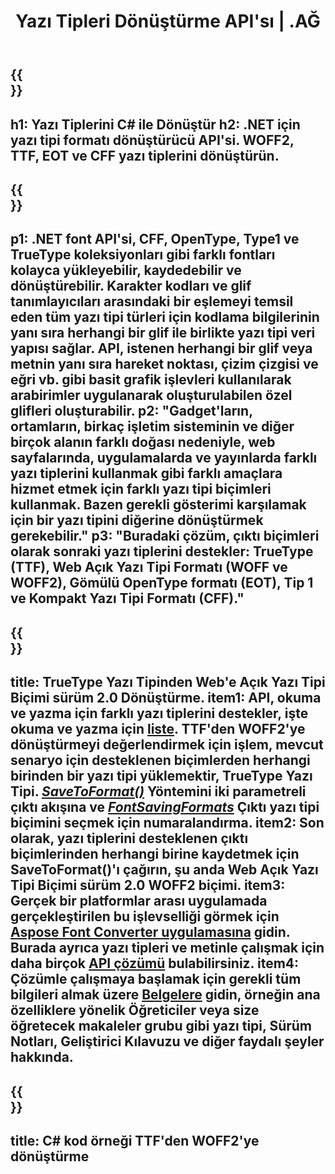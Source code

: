 ﻿---
translation: true
template: /_templates/conversion-net.md
title: Yazı Tipleri Dönüştürme API'sı | .AĞ
url: /net/conversion/
description: Yazı tipi dönüştürme işlevi. .NET kitaplığı aracılığıyla CFF, EOT, WOFF, TTF ve Type 1 gibi farklı yazı tiplerini birkaç satırlık C# koduyla dönüştürün.
keywords: yazı tipi dönüştürücü .net, yazı tipi dönüştürücü net, c# yazı tipi kaplaması
family: font
platformtag: net
feature: conversion
---

{{<section banner>}}
---
h1: Yazı Tiplerini C# ile Dönüştür
h2: .NET için yazı tipi formatı dönüştürücü API'si. WOFF2, TTF, EOT ve CFF yazı tiplerini dönüştürün.
---

{{<section overview>}}
---
p1: .NET font API'si, CFF, OpenType, Type1 ve TrueType koleksiyonları gibi farklı fontları kolayca yükleyebilir, kaydedebilir ve dönüştürebilir. Karakter kodları ve glif tanımlayıcıları arasındaki bir eşlemeyi temsil eden tüm yazı tipi türleri için kodlama bilgilerinin yanı sıra herhangi bir glif ile birlikte yazı tipi veri yapısı sağlar. API, istenen herhangi bir glif veya metnin yanı sıra hareket noktası, çizim çizgisi ve eğri vb. gibi basit grafik işlevleri kullanılarak arabirimler uygulanarak oluşturulabilen özel glifleri oluşturabilir.
p2: "Gadget'ların, ortamların, birkaç işletim sisteminin ve diğer birçok alanın farklı doğası nedeniyle, web sayfalarında, uygulamalarda ve yayınlarda farklı yazı tiplerini kullanmak gibi farklı amaçlara hizmet etmek için farklı yazı tipi biçimleri kullanmak. Bazen gerekli gösterimi karşılamak için bir yazı tipini diğerine dönüştürmek gerekebilir."
p3: "Buradaki çözüm, çıktı biçimleri olarak sonraki yazı tiplerini destekler: TrueType (TTF), Web Açık Yazı Tipi Formatı (WOFF ve WOFF2), Gömülü OpenType formatı (EOT), Tip 1 ve Kompakt Yazı Tipi Formatı (CFF)."
---

{{<section feature1>}}
---
title: TrueType Yazı Tipinden Web'e Açık Yazı Tipi Biçimi sürüm 2.0 Dönüştürme.
item1: API, okuma ve yazma için farklı yazı tiplerini destekler, işte okuma ve yazma için [liste](https://docs.aspose.com/font/net/convert/#formats-supported-for-reading-andor-writing). TTF'den WOFF2'ye dönüştürmeyi değerlendirmek için işlem, mevcut senaryo için desteklenen biçimlerden herhangi birinden bir yazı tipi yüklemektir, TrueType Yazı Tipi. [*SaveToFormat()*](https://reference.aspose.com/font/net/aspose.font/font/methods/savetoformat) Yöntemini iki parametreli çıktı akışına ve [*FontSavingFormats*](https://reference.aspose.com/font/net/aspose.font/fontsavingformats) Çıktı yazı tipi biçimini seçmek için numaralandırma.
item2: Son olarak, yazı tiplerini desteklenen çıktı biçimlerinden herhangi birine kaydetmek için SaveToFormat()'ı çağırın, şu anda Web Açık Yazı Tipi Biçimi sürüm 2.0 WOFF2 biçimi.
item3: Gerçek bir platformlar arası uygulamada gerçekleştirilen bu işlevselliği görmek için [Aspose Font Converter uygulamasına](https://products.aspose.app/font/conversion) gidin. Burada ayrıca yazı tipleri ve metinle çalışmak için daha birçok [API çözümü](https://products.aspose.app/font/applications) bulabilirsiniz.
item4: Çözümle çalışmaya başlamak için gerekli tüm bilgileri almak üzere [Belgelere](https://docs.aspose.com/font/net/) gidin, örneğin ana özelliklere yönelik Öğreticiler veya size öğretecek makaleler grubu gibi yazı tipi, Sürüm Notları, Geliştirici Kılavuzu ve diğer faydalı şeyler hakkında.
---

{{<section codeexample>}}
---
title: C# kod örneği TTF'den WOFF2'ye dönüştürme
---
